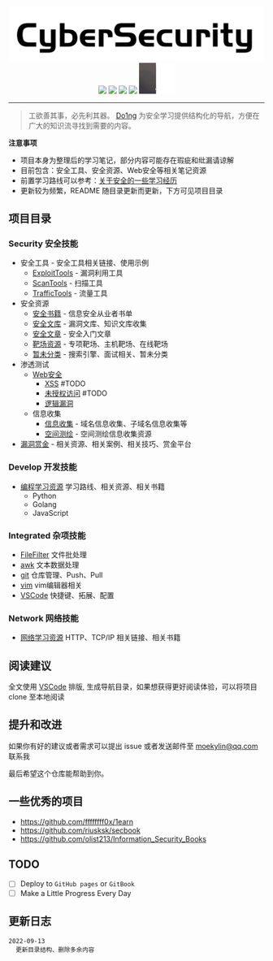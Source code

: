 <!-- # Security - Cyber Security Notes
![Categories](https://img.shields.io/badge/Categories-knowledge-orange) ![GitHub last commit](https://img.shields.io/github/last-commit/moekylin/Security) ![GitHub stars](https://img.shields.io/github/stars/moekylin/Security) ![GitHub repo size](https://img.shields.io/github/repo-size/moekylin/Security) -->

<p align=center>
  <img src="@attachment/images/banner/README.png" style="width:600px"><br>
  <img src=https://img.shields.io/badge/Categories-knowledge-orange>
  <img src=https://img.shields.io/github/last-commit/moekylin/Security>
  <img src=https://img.shields.io/github/stars/moekylin/Security>
  <img src=https://img.shields.io/github/repo-size/moekylin/Security>
  <img src="@attachment/images/banner/shimahara.gif" style="width:70px">
</p>

---

> 工欲善其事，必先利其器。 [Do1ng](https://github.com/moekylin/Security) 为安全学习提供结构化的导航，方便在广大的知识流寻找到需要的内容。

**注意事项**

- 项目本身为整理后的学习笔记，部分内容可能存在瑕疵和纰漏请谅解
- 目前包含：安全工具、安全资源、Web安全等相关笔记资源
- 前置学习路线可以参考：[关于安全的一些学习经历](https://www.yuque.com/moekylin/blog/figbfo)
- 更新较为频繁，README 随目录更新而更新，下方可见项目目录

## 项目目录

### Security 安全技能

- 安全工具 - 安全工具相关链接、使用示例
  - [ExploitTools](Security/安全工具/ExploitTools.md) - 漏洞利用工具
  - [ScanTools](Security/安全工具/ScanTools.md) - 扫描工具
  - [TrafficTools](Security/安全工具/TrafficTools.md) - 流量工具
- 安全资源
  - [安全书籍](Security/安全资源/安全书籍.md) - 信息安全从业者书单
  - [安全文库](Security/安全资源/安全文库.md) - 漏洞文库、知识文库收集
  - [安全文章](Security/安全资源/安全文章.md) - 安全入门文章
  - [靶场资源](Security/安全资源/靶场资源.md) - 专项靶场、主机靶场、在线靶场
  - [暂未分类](Security/安全资源/暂未分类.md) - 搜索引擎、面试相关、暂未分类
- 渗透测试
  - [Web安全](Security/渗透测试/Web安全)
    - [XSS](Security/渗透测试/Web安全/XSS.md)  #TODO
    - [未授权访问](Security/渗透测试/Web安全/未授权访问.md) #TODO
    - [逻辑漏洞](Security/渗透测试/Web安全/逻辑漏洞.md)
  - 信息收集
    - [信息收集](Security/渗透测试/信息收集/信息收集.md) - 域名信息收集、子域名信息收集等
    - [空间测绘](Security/渗透测试/信息收集/空间测绘.md) - 空间测绘信息收集资源
- [漏洞赏金](Security/漏洞赏金.md) - 相关资源、相关案例、相关技巧、赏金平台

### Develop 开发技能

- [编程学习资源](Develop/编程学习资源.md) 学习路线、相关资源、相关书籍
  - Python
  - Golang
  - JavaScript

### Integrated 杂项技能

- [FileFilter](Integrated/FileFilter.md) 文件批处理
- [awk](Integrated/awk.md) 文本数据处理
- [git](Integrated/git.md) 仓库管理、Push、Pull
- [vim](Integrated/vim.md) vim编辑器相关
- [VSCode](Integrated/VSCode.md) 快捷键、拓展、配置

### Network 网络技能

- [网络学习资源](Network/网络学习资源.md) HTTP、TCP/IP 相关链接、相关书籍

## 阅读建议

全文使用 [VSCode](https://azure.microsoft.com/zh-cn/products/visual-studio-code/) 排版, 生成导航目录，如果想获得更好阅读体验，可以将项目 clone 至本地阅读

## 提升和改进

如果你有好的建议或者需求可以提出 issue 或者发送邮件至 moekylin@qq.com 联系我

最后希望这个仓库能帮助到你。

## 一些优秀的项目

- <https://github.com/ffffffff0x/1earn>
- <https://github.com/riusksk/secbook>
- <https://github.com/olist213/Information_Security_Books>

## TODO

- [ ] Deploy to `GitHub pages` or `GitBook`
- [ ] Make a Little Progress Every Day

## 更新日志

```
2022-09-13
  更新目录结构、删除多余内容
```

